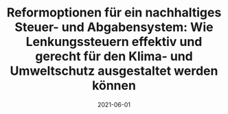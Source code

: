 ---
title: 'Reformoptionen für ein nachhaltiges Steuer- und Abgabensystem: Wie Lenkungssteuern effektiv und gerecht für den Klima- und Umweltschutz ausgestaltet werden können'
collection: publications
permalink: /publications/2
date: 2021-06-01
venue: "Ariadne Kurzdossier"
citation: "Kopernikus-Projekt Ariadne (2021). &quot;Reformoptionen für ein nachhaltiges Steuer- und Abgabensystem: Wie Lenkungssteuern effektiv und gerecht für den Klima- und Umweltschutz ausgestaltet werden können.&quot; <i>Ariadne Kurzdossier</i>."
link: "https://ariadneprojekt.de/media/2021/05/Ariadne-Kurzdossier_Steuerreform_Juni2021.pdf"
---
